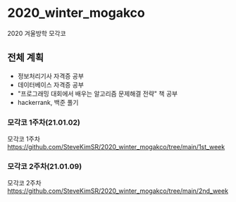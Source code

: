 # 2020_winter_mogakco
2020 겨울방학 모각코

## 전체 계획
- 정보처리기사 자격증 공부
- 데이터베이스 자격증 공부
- "프로그래밍 대회에서 배우는 알고리즘 문제해결 전략" 책 공부
- hackerrank, 백준 풀기


### 모각코 1주차(21.01.02)
모각코 1주차 https://github.com/SteveKimSR/2020_winter_mogakco/tree/main/1st_week

### 모각코 2주차(21.01.09)
모각코 2주차 https://github.com/SteveKimSR/2020_winter_mogakco/tree/main/2nd_week
